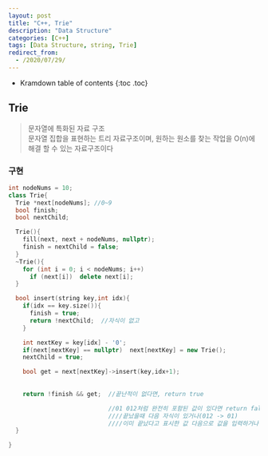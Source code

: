```yaml
---
layout: post
title: "C++, Trie"
description: "Data Structure"
categories: [C++]
tags: [Data Structure, string, Trie]
redirect_from:
  - /2020/07/29/
---
```


* Kramdown table of contents
{:toc .toc}

## Trie    

> 문자열에 특화된 자료 구조    
> 문자열 집합을 표현하는 트리 자료구조이며, 원하는 원소를 찾는 작업을 O(n)에 해결 할 수 있는 자료구조이다     

### 구현    
~~~ c++
int nodeNums = 10;
class Trie{
  Trie *next[nodeNums]; //0~9
  bool finish;
  bool nextChild;

  Trie(){
    fill(next, next + nodeNums, nullptr);
    finish = nextChild = false;
  }
  ~Trie(){
    for (int i = 0; i < nodeNums; i++)
      if (next[i])  delete next[i];
  }

  bool insert(string key,int idx){
    if(idx == key.size()){
      finish = true;
      return !nextChild;  //자식이 없고
    }

    int nextKey = key[idx] - '0';
    if(next[nextKey] == nullptr)  next[nextKey] = new Trie();
    nextChild = true;

    bool get = next[nextKey]->insert(key,idx+1);
 
    
    return !finish && get;  //끝난적이 없다면, return true

                            //01 012처럼 완전히 포함된 값이 있다면 return false
                            ////끝났을때 다음 자식이 있거나(012 -> 01)
                            ////이미 끝났다고 표시한 값 다음으로 값을 입력하거나(01 -> 012)
  }

}
~~~
